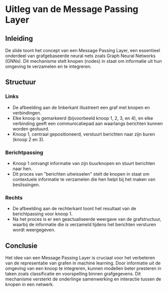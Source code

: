 # Uitleg van de Message Passing Layer

## Inleiding
De slide toont het concept van een Message Passing Layer, een essentieel onderdeel van grafgebaseerde neural nets zoals Graph Neural Networks (GNNs). Dit mechanisme stelt knopen (nodes) in staat om informatie uit hun omgeving te verzamelen en te integreren.

## Structuur
### Links
- De afbeelding aan de linkerkant illustreert een graf met knopen en verbindingen. 
- Elke knoop is gemarkeerd (bijvoorbeeld knoop 1, 2, 3, en 4), en elke verbinding geeft een communicatiepad aan waarlangs berichten kunnen worden gestuurd.
- Knoop 1, centraal gepositioneerd, verstuurt berichten naar zijn buren (knoop 2 en 3).

### Berichtpassing
- Knoop 1 ontvangt informatie van zijn buurknopen en stuurt berichten naar hen.
- Dit proces van "berichten uitwisselen" stelt de knopen in staat om contextuele informatie te verzamelen die hen helpt bij het maken van beslissingen.

### Rechts
- De afbeelding aan de rechterkant toont het resultaat van de berichtpassing voor knoop 1.
- Na het proces is er een geactualiseerde weergave van de grafstructuur, waarbij de informatie die is verzameld tijdens het berichten versturen wordt weergegeven.

## Conclusie
Het idee van een Message Passing Layer is cruciaal voor het verbeteren van de representatie van grafen in machine learning. Door informatie uit de omgeving van een knoop te integreren, kunnen modellen beter presteren in taken zoals classificatie en voorspelling binnen grafgegevens. Dit mechanisme versterkt de onderlinge samenwerking en interactie tussen de knopen in een netwerk.